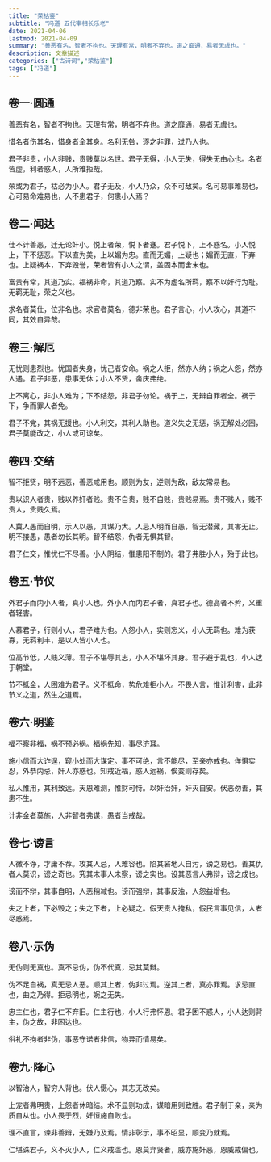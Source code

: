 ```yaml
---
title: "荣枯鉴"
subtitle: "冯道 五代宰相长乐老"
date: 2021-04-06
lastmod: 2021-04-09
summary: "善恶有名，智者不拘也。天理有常，明者不弃也。道之靡通，易者无虞也。"
description: 文章描述
categories: ["古诗词","荣枯鉴"]
tags: ["冯道"]
---
```


## 卷一·圆通

善恶有名，智者不拘也。天理有常，明者不弃也。道之靡通，易者无虞也。

惜名者伤其名，惜身者全其身。名利无咎，逐之非罪，过乃人也。

君子非贵，小人非贱，贵贱莫以名世。君子无得，小人无失，得失无由心也。名者皆虚，利者惑人，人所难拒哉。

荣或为君子，枯必为小人。君子无及，小人乃众，众不可敌矣。名可易事难易也，心可易命难易也，人不患君子，何患小人焉？

## 卷二·闻达

仕不计善恶，迁无论奸小。悦上者荣，悦下者蹇。君子悦下，上不惑名。小人悦上，下不惩恶。下以直为美，上以媚为忠。直而无媚，上疑也；媚而无直，下弃也。上疑祸本，下弃毁誉，荣者皆有小人之谓，盖固本而舍末也。

富贵有常，其道乃实。福祸非命，其道乃察。实不为虚名所羁，察不以奸行为耻。无羁无耻，荣之义也。

求名者莫仕，位非名也。求官者莫名，德非荣也。君子言心，小人攻心，其道不同，其效自异哉。

## 卷三·解厄

无忧则患烈也。忧国者失身，忧己者安命。祸之人拒，然亦人纳；祸之人怨，然亦人遇。君子非恶，患事无休；小人不贤，畲庆弗绝。

上不离心，非小人难为；下不结怨，非君子勿论。祸于上，无辩自罪者全。祸于下，争而罪人者免。

君子不党，其祸无援也。小人利交，其利人助也。道义失之无惩，祸无解处必困，君子莫能改之，小人或可谅矣。

## 卷四·交结

智不拒贤，明不远恶，善恶咸用也。顺则为友，逆则为敌，敌友常易也。

贵以识人者贵，贱以养奸者贱。贵不自贵，贱不自贱，贵贱易焉。贵不贱人，贱不贵人，贵贱久焉。

人冀人愚而自明，示人以愚，其谋乃大。人忌人明而自愚，智无潜藏，其害无止。明不接愚，愚者勿长其明。智不结怨，仇者无惧其智。

君子仁交，惟忧仁不尽善。小人阴结，惟患阳不制的。君子弗胜小人，殆于此也。

## 卷五·节仪

外君子而内小人者，真小人也。外小人而内君子者，真君子也。德高者不矜，义重者轻害。

人慕君子，行则小人，君子难为也。人怨小人，实则忘义，小人无羁也。难为获寡，无羁利丰，是以人皆小人也。

位高节低，人贱义薄。君子不堪辱其志，小人不堪坏其身。君子避于乱也，小人达于朝堂。

节不抵金，人困难为君子。义不抵命，势危难拒小人。不畏人言，惟计利害，此非节义之道，然生之道焉。

## 卷六·明鉴

福不察非福，祸不预必祸。福祸先知，事尽济耳。

施小信而大诈逞，窥小处而大谋定。事不可绝，言不能尽，至亲亦戒也。佯惧实忍，外恭内忌，奸人亦惑也。知戒近福，惑人远祸，俟变则存矣。

私人惟用，其利致远。天恩难测，惟财可恃。以奸治奸，奸灭自安。伏恶勿善，其患不生。

计非金者莫施，人非智者弗谋，愚者当戒哉。

## 卷七·谤言

人微不诤，才庸不荐。攻其人忌，人难容也。陷其窘地人自污，谤之易也。善其仇者人莫识，谤之奇也。究其末事人未察，谤之实也。设其恶言人弗辩，谤之成也。

谤而不辩，其事自明，人恶稍减也。谤而强辩，其事反浊，人怨益增也。

失之上者，下必毁之；失之下者，上必疑之。假天责人掩私，假民言事见信，人者尽惑焉。

## 卷八·示伪

无伪则无真也。真不忌伪，伪不代真，忌其莫辩。

伪不足自祸，真无忌人恶。顺其上者，伪非过焉。逆其上者，真亦罪焉。求忌直也，曲之乃得。拒忌明也，婉之无失。

忠主仁也，君子仁不弃旧。仁主行也，小人行弗怀恩。君子困不惑人，小人达则背主，伪之故，非困达也。

俗礼不拘者非伪，事恶守诺者非信，物异而情易矣。

## 卷九·降心

以智治人，智穷人背也。伏人慑心，其志无改矣。

上宠者弗明贵，上怨者休暗结。术不显则功成，谋暗用则致胜。君子制于亲，亲为质自从也。小人畏于烈，奸恒施自败也。

理不直言，谏非善辩，无嫌乃及焉。情非彰示，事不昭显，顺变乃就焉。

仁堪诛君子，义不灭小人，仁义戒滥也。恩莫弃贤者，威亦施奸恶，恩威戒偏也。
